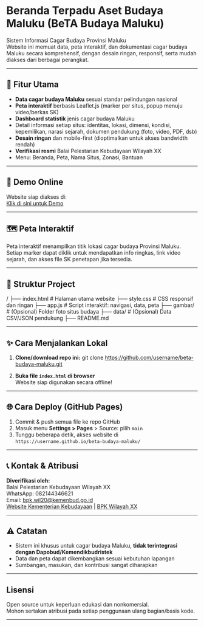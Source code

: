 # Beranda Terpadu Aset Budaya Maluku (BeTA Budaya Maluku)

Sistem Informasi Cagar Budaya Provinsi Maluku  
Website ini memuat data, peta interaktif, dan dokumentasi cagar budaya Maluku secara komprehensif, dengan desain ringan, responsif, serta mudah diakses dari berbagai perangkat.

---

## 📌 Fitur Utama

- **Data cagar budaya Maluku** sesuai standar pelindungan nasional
- **Peta interaktif** berbasis Leaflet.js (marker per situs, popup menuju video/berkas SK)
- **Dashboard statistik** jenis cagar budaya Maluku
- Detail informasi setiap situs: identitas, lokasi, dimensi, kondisi, kepemilikan, narasi sejarah, dokumen pendukung (foto, video, PDF, dsb)
- **Desain ringan** dan mobile-first (dioptimalkan untuk akses bandwidth rendah)
- **Verifikasi resmi** Balai Pelestarian Kebudayaan Wilayah XX
- Menu: Beranda, Peta, Nama Situs, Zonasi, Bantuan

---

## 🚀 Demo Online

Website siap diakses di:  
[Klik di sini untuk Demo](https://ppl-ai-code-interpreter-files.s3.amazonaws.com/web/direct-files/9ac4837be5f8028ecc1f6a8dd791dc61/0f88f19e-d478-4926-bfed-4cf65f90816b/index.html)

---

## 🗺️ Peta Interaktif

Peta interaktif menampilkan titik lokasi cagar budaya Provinsi Maluku.  
Setiap marker dapat diklik untuk mendapatkan info ringkas, link video sejarah, dan akses file SK penetapan jika tersedia.

---

## 📂 Struktur Project
/
├── index.html # Halaman utama website
├── style.css # CSS responsif dan ringan
├── app.js # Script interaktif: navigasi, data, peta
├── gambar/ # (Opsional) Folder foto situs budaya
├── data/ # (Opsional) Data CSV/JSON pendukung
├── README.md


---

## ✨ Cara Menjalankan Lokal

1. **Clone/download repo ini:**
git clone https://github.com/username/beta-budaya-maluku.git

2. **Buka file `index.html` di browser**  
Website siap digunakan secara offline!

---

## 🌐 Cara Deploy (GitHub Pages)

1. Commit & push semua file ke repo GitHub
2. Masuk menu **Settings > Pages** > Source: pilih `main`
3. Tunggu beberapa detik, akses website di  
`https://username.github.io/beta-budaya-maluku/`

---

## 📞 Kontak & Atribusi

**Diverifikasi oleh:**  
Balai Pelestarian Kebudayaan Wilayah XX  
WhatsApp: 082144346621  
Email: bpk.wil20@kemenbud.go.id  
[Website Kementerian Kebudayaan](#) | [BPK Wilayah XX](#)

---

## ⚠️ Catatan

- Sistem ini khusus untuk cagar budaya Maluku, **tidak terintegrasi dengan Dapobud/Kemendikbudristek**
- Data dan peta dapat dikembangkan sesuai kebutuhan lapangan
- Sumbangan, masukan, dan kontribusi sangat diharapkan

---

## Lisensi

Open source untuk keperluan edukasi dan nonkomersial.  
Mohon sertakan atribusi pada setiap penggunaan ulang bagian/basis kode.

---


